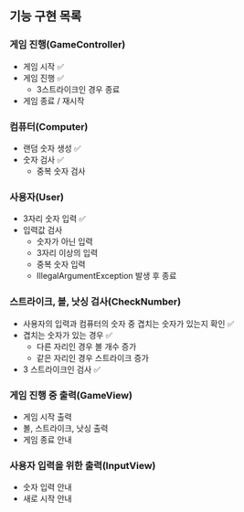 ## 기능 구현 목록

### 게임 진행(GameController)
- 게임 시작 ✅
- 게임 진행 ✅
  - 3스트라이크인 경우 종료
- 게임 종료 / 재시작

### 컴퓨터(Computer)
- 랜덤 숫자 생성 ✅
- 숫자 검사 ✅
  - 중복 숫자 검사

### 사용자(User)
- 3자리 숫자 입력 ✅
- 입력값 검사
  - 숫자가 아닌 입력
  - 3자리 이상의 입력
  - 중복 숫자 입력
  - IllegalArgumentException 발생 후 종료

### 스트라이크, 볼, 낫싱 검사(CheckNumber)
- 사용자의 입력과 컴퓨터의 숫자 중 겹치는 숫자가 있는지 확인 ✅
- 겹치는 숫자가 있는 경우 ✅
  - 다른 자리인 경우 볼 개수 증가
  - 같은 자리인 경우 스트라이크 증가
- 3 스트라이크인 검사 ✅

### 게임 진행 중 출력(GameView)
- 게임 시작 출력
- 볼, 스트라이크, 낫싱 출력
- 게임 종료 안내

### 사용자 입력을 위한 출력(InputView)
- 숫자 입력 안내
- 새로 시작 안내
